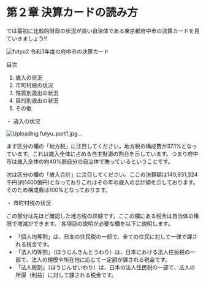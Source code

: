 # 第２章 決算カードの読み方


では最初に比較的財政の状況が良い自治体である東京都府中市の決算カードを見ていきましょう!!

![futyu2](https://github.com/user-attachments/assets/da8eeb52-2983-4bfe-bba0-7627a5cf266b)
令和3年度の府中市の決算カード

目次
1. 歳入の状況
2. 市町村税の状況
3. 性質別歳出の状況
4. 目的別歳出の状況
5. その他




・ 歳入の状況

![Uploading futyu_part1.jpg…]()


まず区分の欄の「地方税」に注目してください。地方税の構成費が37.1%となっています。これは歳入全体に占める自主財源の割合を示しています。つまり府中市は歳入全体の約40%弱自分の自治体で賄っているということです。


次は区分の欄の「歳入合計」に注目してください。ここの決算額は140,931,324千円(約1400億円)となっておりこれはその年の歳入の合計額を示しております。そのため構成費は100%となっております。


・ 市町村税の状況

この部分は先ほど確認した地方税の詳細です。ここの欄にある税金は自治体の権限で増減ができます。
各項目の説明が必要な欄を以下に説明します。
- 「個人均等割」は、日本の住民税の一部で、全ての住民に対して一律で課される税金です。
- 「法人均等割」（ほうじんきんとうわり）は、日本における法人住民税の一部で、法人の規模や所在地に応じて一定額が課される税金です。
- 「法人税割」（ほうじんぜいわり）は、日本の法人住民税の一部で、法人の所得（利益）に対して課される税金です。
